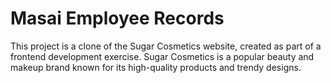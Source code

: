 # Masai Employee Records
This project is a clone of the Sugar Cosmetics website, created as part of a frontend development exercise. Sugar Cosmetics is a popular beauty and makeup brand known for its high-quality products and trendy designs.
